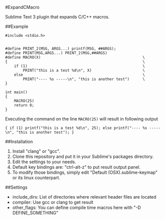 #ExpandCMacro

Sublime Text 3 plugin that expands C/C++ macros.

##Example

```
#include <stdio.h>


#define PRINT_2(MSG, ARGS...) printf(MSG, ##ARGS);
#define PRINT(MSG,ARGS...) PRINT_2(MSG,##ARGS)
#define MACRO(X)                                              \
{                                                             \
    if (1)                                                    \
        PRINT("this is a test %d\n", X)                       \
    else                                                      \
        PRINT("---- %s -----\n", "this is another test")      \
}

int main()
{
    MACRO(25)
    return 0;
}
```

Executing the command on the line `MACRO(25)` will result in following output

`{ if (1) printf("this is a test %d\n", 25); else printf("---- %s -----\n", "this is another test"); }`


##Installation

1. Install "clang" or "gcc".
2. Clone this repository and put it in your Sublime's packages directory.
3. Edit the settings to your needs.
4. Default key bindings are:  "ctrl-alt-z" to put result output panel.
5. To modify those bindings, simply edit "Default (OSX).sublime-keymap" or its linux counterpart.

##Settings

 - include_dirs: List of directories where relevant header files are located
 - compiler: Use gcc or clang to get result
 - other_flags: You can define compile time macros here with "-D DEFINE_SOMETHING"
 
